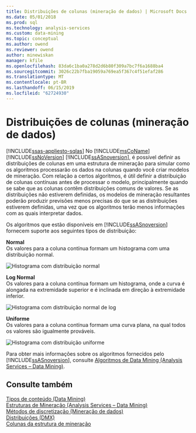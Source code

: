 ```yaml
---
title: Distribuições de colunas (mineração de dados) | Microsoft Docs
ms.date: 05/01/2018
ms.prod: sql
ms.technology: analysis-services
ms.custom: data-mining
ms.topic: conceptual
ms.author: owend
ms.reviewer: owend
author: minewiskan
manager: kfile
ms.openlocfilehash: 83da6c1ba0a278d2d6b80f309a7bc7f6a1688ba4
ms.sourcegitcommit: 3026c22b7fba19059a769ea5f367c4f51efaf286
ms.translationtype: MT
ms.contentlocale: pt-BR
ms.lasthandoff: 06/15/2019
ms.locfileid: "62724930"
---
```

# <a name="column-distributions-data-mining"></a>Distribuições de colunas (mineração de dados)
[!INCLUDE[ssas-appliesto-sqlas](../../includes/ssas-appliesto-sqlas.md)]
  No [!INCLUDE[msCoName](../../includes/msconame-md.md)] [!INCLUDE[ssNoVersion](../../includes/ssnoversion-md.md)] [!INCLUDE[ssASnoversion](../../includes/ssasnoversion-md.md)], é possível definir as distribuições de colunas em uma estrutura de mineração para simular como os algoritmos processarão os dados na colunas quando você criar modelos de mineração. Com relação a certos algoritmos, é útil definir a distribuição de colunas contínuas antes de processar o modelo, principalmente quando se sabe que as colunas contêm distribuições comuns de valores. Se as distribuições não estiverem definidas, os modelos de mineração resultantes poderão produzir previsões menos precisas do que se as distribuições estiverem definidas, uma vez que os algoritmos terão menos informações com as quais interpretar dados.  
  
 Os algoritmos que estão disponíveis em [!INCLUDE[ssASnoversion](../../includes/ssasnoversion-md.md)] fornecem suporte aos seguintes tipos de distribuição:  
  
 **Normal**  
 Os valores para a coluna contínua formam um histograma com uma distribuição normal.  
  
 ![Histograma com distribuição normal](../../analysis-services/data-mining/media/normal-distribution.gif "histograma com distribuição normal")  
  
 **Log Normal**  
 Os valores para a coluna contínua formam um histograma, onde a curva é alongada na extremidade superior e é inclinada em direção à extremidade inferior.  
  
 ![Histograma com distribuição normal de log](../../analysis-services/data-mining/media/log-normal-distribution.gif "histograma com distribuição normal de log")  
  
 **Uniforme**  
 Os valores para a coluna contínua formam uma curva plana, na qual todos os valores são igualmente prováveis.  
  
 ![Histograma com distribuição uniforme](../../analysis-services/data-mining/media/uniform-distribution.gif "histograma com distribuição uniforme")  
  
 Para obter mais informações sobre os algoritmos fornecidos pelo [!INCLUDE[ssASnoversion](../../includes/ssasnoversion-md.md)], consulte [Algoritmos de Data Mining &#40;Analysis Services – Data Mining&#41;](../../analysis-services/data-mining/data-mining-algorithms-analysis-services-data-mining.md).  
  
## <a name="see-also"></a>Consulte também  
 [Tipos de conteúdo &#40;Data Mining&#41;](../../analysis-services/data-mining/content-types-data-mining.md)   
 [Estruturas de Mineração &#40;Analysis Services – Data Mining&#41;](../../analysis-services/data-mining/mining-structures-analysis-services-data-mining.md)   
 [Métodos de discretização &#40;Mineração de dados&#41;](../../analysis-services/data-mining/discretization-methods-data-mining.md)   
 [Distribuições &#40;DMX&#41;](../../dmx/distributions-dmx.md)   
 [Colunas da estrutura de mineração](../../analysis-services/data-mining/mining-structure-columns.md)  
  
  
